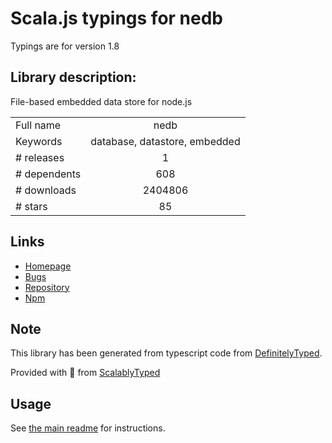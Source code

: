 
# Scala.js typings for nedb

Typings are for version 1.8

## Library description:
File-based embedded data store for node.js

|                    |                 |
| ------------------ | :-------------: |
| Full name          | nedb |
| Keywords           | database, datastore, embedded |
| # releases         | 1 |
| # dependents       | 608 |
| # downloads        | 2404806 |
| # stars            | 85 |

## Links
- [Homepage](https://github.com/louischatriot/nedb)
- [Bugs](https://github.com/louischatriot/nedb/issues)
- [Repository](https://github.com/louischatriot/nedb)
- [Npm](https://www.npmjs.com/package/nedb)
    


## Note
This library has been generated from typescript code from [DefinitelyTyped](https://definitelytyped.org).

Provided with :purple_heart: from [ScalablyTyped](https://github.com/oyvindberg/ScalablyTyped)

## Usage
See [the main readme](../../readme.md) for instructions.


